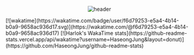 <div align="center">
  
  ![header](https://capsule-render.vercel.app/api?type=Waving&color=auto&height=200&section=header&text=Haseong%20Jung&fontSize=35&animation=fadeIn&fontAlignY=40)
  <!--[![Top Langs](https://github-readme-stats.vercel.app/api/top-langs/?username=HaseongJung&layout=donut)](https://github.com/HaseongJung/github-readme-stats)/-->
</div>
[![wakatime](https://wakatime.com/badge/user/f6d79253-e5a4-4b14-b0a9-9658ac936d17.svg)](https://wakatime.com/@f6d79253-e5a4-4b14-b0a9-9658ac936d17)
[![Harlok's WakaTime stats](https://github-readme-stats.vercel.app/api/wakatime?username=HaseongJung&layout=donut)](https://github.com/HaseongJung/github-readme-stats)
<!--START_SECTION:waka-->
<!--END_SECTION:waka-->
